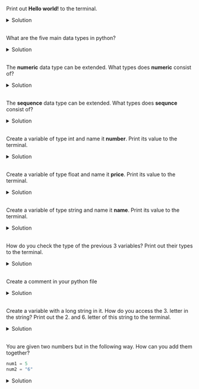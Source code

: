 Print out **Hello world!** to the terminal.
<details>
<summary>Solution</summary>

```python
print("Hello world!")
```

</details>
<br/>

What are the five main data types in python?
<details>
<summary>Solution</summary>

```
numeric
sequence
dictionary
boolean
set
```

</details>
<br/>

The **numeric** data type can be extended. What types does **numeric** consist of?
<details>
<summary>Solution</summary>

```
int
float
complex
```

</details>
<br/>

The **sequence** data type can be extended. What types does **sequnce** consist of?
<details>
<summary>Solution</summary>

```
string
list
tuple
```

</details>
<br/>

Create a variable of type int and name it **number**. Print its value to the terminal.
<details>
<summary>Solution</summary>

```python
number = 5
print(number)
```

</details>
<br/>

Create a variable of type float and name it **price**. Print its value to the terminal.
<details>
<summary>Solution</summary>

```python
price = 5.99
print(price)
```

</details>
<br/>

Create a variable of type string and name it **name**. Print its value to the terminal.
<details>
<summary>Solution</summary>

```python
name = "John Doe"
print(name)
```

</details>
<br/>

How do you check the type of the previous 3 variables? Print out their types to the terminal.
<details>
<summary>Solution</summary>

```python
print(type(number))
print(type(price))
print(type(name))
```

</details>
<br/>

Create a comment in your python file
<details>
<summary>Solution</summary>

```python
# My first comment
```

</details>
<br/>

Create a variable with a long string in it. How do you access the 3. letter in the string? Print out the 2. and 6. letter of this string to the terminal.
<details>
<summary>Solution</summary>

```python
my_long_string = "This is a long sentence"
print("The 2nd letter of the string is ", my_long_string[1])
print("The 6th letter of the string is ", my_long_string[5])
```

</details>
<br/>

You are given two numbers but in the following way. How can you add them together?

```python
num1 = 5
num2 = "6"
```

<details>
<summary>Solution</summary>

```python
num1 = 5
num2 = "6"
result = num1 + int(num2)
print(result)
```

</details>
<br/>